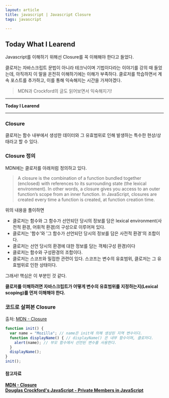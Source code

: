 ```yaml
---
layout: article
title: javascript | Javascript Closure
tags: javascript

---
```


## **Today What I Learend**  

Javascript를 이해하기 위해선 Closure를 꼭 이해해야 한다고 들었다.

클로저는 자바스크립트 문법이 아니라 테크닉이며 기법이다라는 이야기를 강의 때 들었는데, 아직까지 이 말을 온전히 이해하기에는 이해가 부족하다. 클로저를 학습하면서 계속 포스트를 추가하고, 이를 통해 익숙해지는 시간을 가져야겠다. 

> MDN과 Crockford의 글도 읽어보면서 익숙해지기!

---
**Today I Learend**



---

### Closure

클로저는 함수 내부에서 생성한 데이터와 그 유효범위로 인해 발생하는 특수한 현상/상태라고 할 수 있다.  


### Closure 정의

MDN에는 클로저를 아래처럼 정의하고 있다.

> A closure is the combination of a function bundled together (enclosed) with references to its surrounding state (the lexical environment). In other words, a closure gives you access to an outer function’s scope from an inner function. In JavaScript, closures are created every time a function is created, at function creation time.


위의 내용을 풀이하면 
- 클로저는 함수와 그 함수가 선언되던 당시의 정보를 담은 lexical environment(사전적 환경, 어휘적 환경)의 구성으로 이루어져 있다.
- 클로저는 '함수'와 '그 함수가 선언되던 당시의 정보를 담은 사전적 환경'의 조합이다.
- 클로저는 선언 당시의 환경에 대한 정보를 담는 객체(구성 환경)이다
- 클로저는 함수와 구성환경의 조합이다. 
- 클로저는 스코프와 밀접한 관련이 있다. 스코프는 변수의 유효범위, 클로저는 그 유효범위로 인한 상태이다.

그래서! 핵심은 이 부분인 것 같다.

**클로저를 이해하려면 자바스크립트가 어떻게 변수의 유효범위를 지정하는지(Lexical scoping)를 먼저 이해해야 한다.**

### 코드로 살펴본 Closure

출처: [MDN - Closure](https://developer.mozilla.org/ko/docs/Web/JavaScript/Guide/Closures)  


```javascript
function init() {
  var name = "Mozilla"; // name은 init에 의해 생성된 지역 변수이다.
  function displayName() { // displayName() 은 내부 함수이며, 클로저다.
    alert(name); // 부모 함수에서 선언된 변수를 사용한다.
  }
  displayName();
}
init();
```






#### 참고자료

**[MDN - Closure](https://developer.mozilla.org/ko/docs/Web/JavaScript/Guide/Closures)**  
**[Douglas Crockford's JavaScript - Private Members in JavaScript](https://www.crockford.com/javascript/private.html)**




